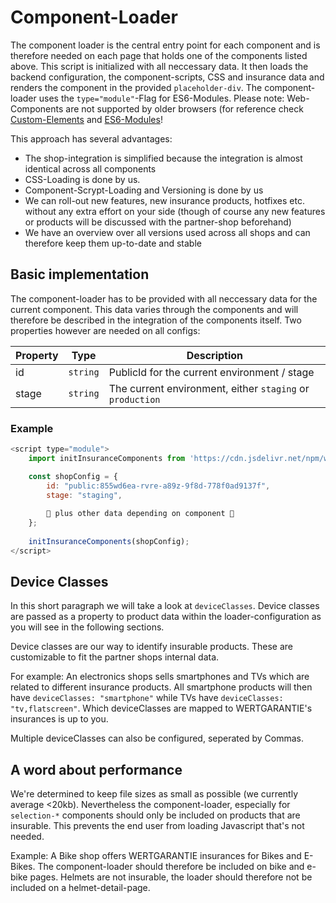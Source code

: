 # Component-Loader
The component loader is the central entry point for each component and is therefore needed on each page that holds one of the components listed above. This script is initialized with all neccessary data. It then loads the backend configuration, the component-scripts, CSS and insurance data and renders the component in the provided ```placeholder-div```. The component-loader uses the ```type="module"```-Flag for ES6-Modules. Please note: Web-Components are not supported by older browsers (for reference check [Custom-Elements](https://caniuse.com/es6-module) and [ES6-Modules](https://caniuse.com/es6-module)!  

This approach has several advantages: 
* The shop-integration is simplified because the integration is almost identical across all components
* CSS-Loading is done by us.
* Component-Scrypt-Loading and Versioning is done by us
* We can roll-out new features, new insurance products, hotfixes etc. without any extra effort on your side (though of course any new features or products will be discussed with the partner-shop beforehand) 
* We have an overview over all versions used across all shops and can therefore keep them up-to-date and stable

## Basic implementation
The component-loader has to be provided with all neccessary data for the current component. This data varies through the components and will therefore be described in the integration of the components itself. Two properties however are needed on all configs:

| Property | Type     | Description
| -------- | -------- | --------
| id       | ```string```   | PublicId for the current environment / stage
| stage    | ```string```   | The current environment, either ```staging``` or ```production```

### Example
```js
<script type="module">
    import initInsuranceComponents from 'https://cdn.jsdelivr.net/npm/wertgarantie-component-loader@1/dist/wertgarantieLoader.min.js';

    const shopConfig = {
        id: "public:855wd6ea-rvre-a89z-9f8d-778f0ad9137f", 
        stage: "staging",
        
        🔸 plus other data depending on component 🔸
    };
    
    initInsuranceComponents(shopConfig);
</script>
```



## Device Classes
In this short paragraph we will take a look at ```deviceClasses```. Device classes are passed as a property to product data within the loader-configuration as you will see in the following sections. 

Device classes are our way to identify insurable products. These are customizable to fit the partner shops internal data. 

For example: An electronics shops  sells smartphones and TVs which are related to different insurance products. All smartphone products will then have ```deviceClasses: "smartphone"``` while TVs have ```deviceClasses: "tv,flatscreen"```. Which deviceClasses are mapped to WERTGARANTIE's insurances is up to you. 

Multiple deviceClasses can also be configured, seperated by Commas. 




## A word about performance
We're determined to keep file sizes as small as possible (we currently average <20kb). Nevertheless the component-loader, especially for ```selection-*``` components should only be included on products that are insurable. This prevents the end user from loading Javascript that's not needed.

Example: A Bike shop offers WERTGARANTIE insurances for Bikes and E-Bikes. The component-loader should therefore be included on bike and e-bike pages. Helmets are not insurable, the loader should therefore not be included on a helmet-detail-page.
